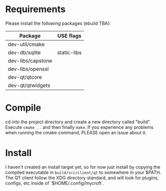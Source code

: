 # Requirements
Please install the following packages (ebuild TBA):

Package           | USE flags
----------------- | ---------
dev-util/cmake    |
dev-db/sqlite     | static-libs
dev-libs/capstone |
dev-libs/openssl  |
dev-qt/qtcore     |
dev-qt/qtwidgets  |


# Compile
cd into the project directory and create a new directory called "build".  
Execute `cmake ..` and then finally `make`.  If you experience any problems 
when running the cmake command, PLEASE open an issue about it.

# Install
I haven't created an install target yet, so for now just install by copying
the compiled executable in `build/src/client/qt` to somewhere in your $PATH.
The QT client follow the XDG directory standard, and will look for plugins,
configs, etc inside of `$HOME/.config/mycroft`.
